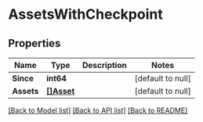 # AssetsWithCheckpoint

## Properties
Name | Type | Description | Notes
------------ | ------------- | ------------- | -------------
**Since** | **int64** |  | [default to null]
**Assets** | [**[]Asset**](Asset.md) |  | [default to null]

[[Back to Model list]](../README.md#documentation-for-models) [[Back to API list]](../README.md#documentation-for-api-endpoints) [[Back to README]](../README.md)

